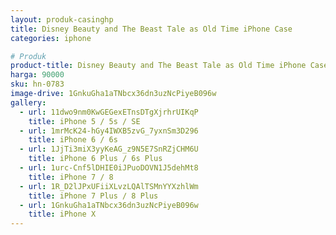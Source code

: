 ```yaml
---
layout: produk-casinghp
title: Disney Beauty and The Beast Tale as Old Time iPhone Case
categories: iphone

# Produk
product-title: Disney Beauty and The Beast Tale as Old Time iPhone Case
harga: 90000
sku: hn-0783
image-drive: 1GnkuGha1aTNbcx36dn3uzNcPiyeB096w
gallery:
  - url: 11dwo9nm0KwGEGexETnsDTgXjrhrUIKqP
    title: iPhone 5 / 5s / SE
  - url: 1mrMcK24-hGy4IWXB5zvG_7yxnSm3D296
    title: iPhone 6 / 6s
  - url: 1JjTi3miX3yyKeAG_z9N5E7SnRZjCHM6U
    title: iPhone 6 Plus / 6s Plus
  - url: 1urc-Cnf5lDHIE0iJPuoDOVN1J5dehMt8
    title: iPhone 7 / 8
  - url: 1R_D2lJPxUFiiXLvzLQAlTSMnYYXzhlWm
    title: iPhone 7 Plus / 8 Plus
  - url: 1GnkuGha1aTNbcx36dn3uzNcPiyeB096w
    title: iPhone X
---
```

